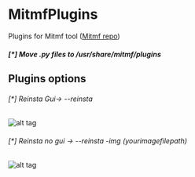 # MitmfPlugins
Plugins for Mitmf tool ([Mitmf repo](https://github.com/byt3bl33d3r/MITMf))
##### [*] Move .py files to /usr/share/mitmf/plugins



## Plugins options

###### [*] Reinsta Gui-> --reinsta

![alt tag](https://raw.githubusercontent.com/avramit/MitmfPlugins/master/screenshot2.png)

###### [*] Reinsta no gui -> --reinsta -img (yourimagefilepath)
![alt tag](https://raw.githubusercontent.com/avramit/MitmfPlugins/master/screenshot1.png)

